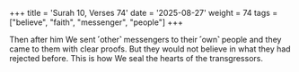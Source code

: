 +++
title = 'Surah 10, Verses 74'
date = '2025-08-27'
weight = 74
tags = ["believe", "faith", "messenger", "people"]
+++

Then after him We sent ˹other˺ messengers to their ˹own˺ people and they came to them with clear proofs. But they would not believe in what they had rejected before. This is how We seal the hearts of the transgressors.
